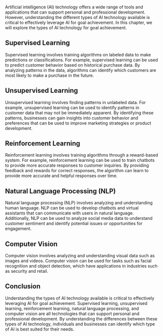 
Artificial intelligence (AI) technology offers a wide range of tools and applications that can support personal and professional development. However, understanding the different types of AI technology available is critical to effectively leverage AI for goal achievement. In this chapter, we will explore the types of AI technology for goal achievement.

Supervised Learning
-------------------

Supervised learning involves training algorithms on labeled data to make predictions or classifications. For example, supervised learning can be used to predict customer behavior based on historical purchase data. By analyzing patterns in the data, algorithms can identify which customers are most likely to make a purchase in the future.

Unsupervised Learning
---------------------

Unsupervised learning involves finding patterns in unlabeled data. For example, unsupervised learning can be used to identify patterns in customer data that may not be immediately apparent. By identifying these patterns, businesses can gain insights into customer behavior and preferences that can be used to improve marketing strategies or product development.

Reinforcement Learning
----------------------

Reinforcement learning involves training algorithms through a reward-based system. For example, reinforcement learning can be used to train chatbots to provide more accurate responses to customer inquiries. By providing feedback and rewards for correct responses, the algorithm can learn to provide more accurate and helpful responses over time.

Natural Language Processing (NLP)
---------------------------------

Natural language processing (NLP) involves analyzing and understanding human language. NLP can be used to develop chatbots and virtual assistants that can communicate with users in natural language. Additionally, NLP can be used to analyze social media data to understand customer sentiment and identify potential issues or opportunities for engagement.

Computer Vision
---------------

Computer vision involves analyzing and understanding visual data such as images and videos. Computer vision can be used for tasks such as facial recognition and object detection, which have applications in industries such as security and retail.

Conclusion
----------

Understanding the types of AI technology available is critical to effectively leveraging AI for goal achievement. Supervised learning, unsupervised learning, reinforcement learning, natural language processing, and computer vision are all technologies that can support personal and professional development. By understanding the differences between these types of AI technology, individuals and businesses can identify which type of AI is best suited for their needs.

